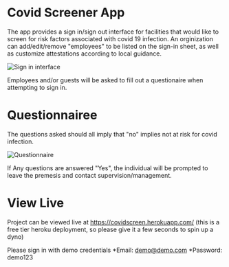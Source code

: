 # Covid Screener App

The app provides a sign in/sign out interface for facilities that would like to screen for risk factors associated with covid 19 infection. An orginization can add/edit/remove "employees" to be listed on the sign-in sheet, as well as customize attestations according to local guidance. 

![Sign in interface](https://i.imgur.com/GD6x3Wn.png?1)

Employees and/or guests will be asked to fill out a questionaire when attempting to sign in.
# Questionnairee

The questions asked should all imply that "no" implies not at risk for covid infection.

![Questionnaire](https://media.giphy.com/media/scT1PaBBsFoGQiExRG/giphy.gif)

 If Any questions are answered "Yes", the individual will be prompted to leave the premesis and contact supervision/management. 
 
 # View Live
 
Project can be viewed live at https://covidscreen.herokuapp.com/ (this is a free tier heroku deployment, so please give it a few seconds to spin up a dyno)

Please sign in with demo credentials
*Email: demo@demo.com
*Password: demo123
